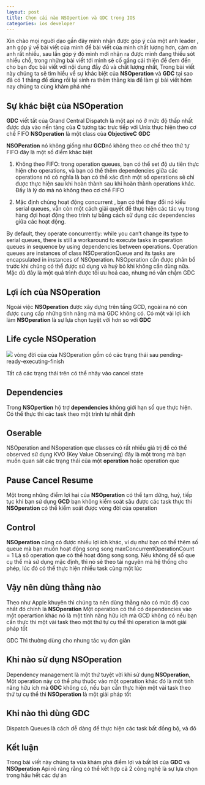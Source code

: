 ```yaml
---
layout: post
title: Chọn cái nào NSOpertion và GDC trong IOS 
categories: ios developer 
---
```

Xin chào mọi nguời dạo gần đây mình nhận được góp ý của một anh leader , anh góp ý về bài viết của mình để bài viết của mình chất lượng hơn, cảm ơn anh rất nhiều, sau lần góp ý đó mình mới nhận ra được mình đang thiếu sót nhiều chỗ, trong những bài viết tới mình sẽ cố gắng cải thiện để đem đến cho bạn đọc bài viết với nội dung đầy đủ và chất lượng nhất, Trong bài viết này chúng ta sẽ tìm hiểu về sự khác biệt của **NSOperation** và **GDC** tại sao đã có 1 thằng để dùng rồi lại sinh ra thêm thằng kia để làm gì bài viết hôm nay chúng ta cùng khám phá nhé 

## Sự khác biệt của NSOperation 

**GDC** viết tắt của Grand Central Dispatch là một api nó ở  mức độ thấp nhất  được dựa vào nền tảng của **C** tương tác trực tiếp với Unix  thực hiện theo cơ chế FIFO 
**NSOperation** là một class của **ObjectiveC** **GDC**

**NSOPeration**  nó không giống như **GCD**nó không theo cơ chế theo thứ tự FIFO đây là một số điểm khác biệt 
1. Không theo FIFO: trong operation queues, bạn có thể set độ ưu tiên thực hiện  cho operations, và bạn có thể thêm dependencies giữa các operations nó có nghĩa là bạn có thể xác định một số operations sẽ chỉ được thực hiện sau khi hoàn thành sau khi hoàn thành operations khác. Đấy là lý do mà nó không theo cơ chế FIFO 

2. Mặc định chúng hoạt động concurrent , bạn có thể thay đổi nó kiểu serial queues, vẫn còn một cách giải quyết để thực hiện các tác vụ trong hàng đợi hoạt động theo trình tự bằng cách sử dụng các dependencies  giữa các hoạt động.

By default, they operate concurrently: while you can’t change its type to serial queues, there is still a workaround to execute tasks in operation queues in sequence by using dependencies between operations.
Operation queues are instances of class NSOperationQueue and its tasks are encapsulated in instances of NSOperation.
NSOperation cần được phân bổ trước khi chúng có thể được sử dụng và huỷ bỏ khi không cần dùng nữa. Mặc dù đây là một quá trình được tối ưu hoá cao, nhưng nó vẫn chậm GDC 
## Lợi ích của NSOperation 

Ngoài việc **NSOperation** được xây dựng  trên tầng  GCD, ngoài ra nó còn được  cung cấp những tính năng  mà  mà GDC  không có.  Có một vài lợi ích làm **NSOperation** là sự lựa chọn tuyệt vời hơn so với **GDC**
## Life cycle NSOperation 
![](https://imgur.com/llUvCp1)
vòng đời của của NSOperation gồm có các trạng thái sau pending-ready-executing-finish 

Tất cả các trạng thái trên có thể nhảy vào cancel state 


## Dependencies 

Trong **NSOpertion** hộ trợ **dependencies**  không giới hạn số que thực hiện.  Có thể thực thi các task theo một trình tự nhất định 

## Oserable 
NSOperation and NSoperation que classes có rất nhiều giá trị để có thể observed sử dụng KVO (Key Value Observing) đây là một trong mà bạn muốn quan sát các trạng thái của một **operation** hoặc operation que 

## Pause Cancel Resume 
Một trong những điểm lợi hại của **NSOperation**  có thể tạm dừng, huỷ, tiếp tục 
khi bạn sử dụng **GCD** bạn không kiểm soát sâu được   các task thực thi  **NSOperation** có thể kiểm soát được vòng đời của operation 


## Control 
**NSOperation** cũng có được nhiều lợi ích khác, ví dụ như bạn có thể thêm số queue mà bạn muốn hoạt động song song 
maxConcurrentOperationCount = 1
Là số operation que  có thể hoạt động song song. Nếu  không để số que cụ thể mà sử dụng  mặc định, thì nó sẽ theo tài nguyên mà hệ thống cho phép, lúc đó có thể thực hiện nhiều task cùng một lúc 
 



## Vậy nên dùng thằng nào 

Theo như Apple khuyên thì chúng ta nên dùng thằng nào có mức độ cao nhất đó chính là **NSOperation** 
Một operation có thể có dependencies vào một operartion khác nó là một tính năng hữu ích mà GCD không có nếu bạn cần thực thi một vài task theo một thứ tự cụ thể thì operation là một giải pháp tốt 

GDC Thì thường dùng cho nhưng tác vụ đơn giản 


## Khi nào sử dụng **NSOperation**

Dependency management  là một thứ tuyệt vời khi sử dụng **NSOperation**, Một operation này có thể phụ thuộc vào một operation khác đó là một tính năng hữu ích mà **GDC** không có,  nếu bạn cần thực hiện một vài task theo thứ tự cụ thể thì **NSOperation** là một giải pháp tốt 

## Khi nào thì dùng **GDC**


Dispatch Queues là cách dễ dàng để thực hiện các task bất đồng bộ, và đô


## Kết luận 

Trong bài viết này chúng ta vừa khám phá điểm lợi và bất lợi của **GDC** và **NSOperation**  Api  rõ ràng rằng có thể kết hợp cả 2 công nghệ là sự lựa chọn trong hầu hết các dự án 

